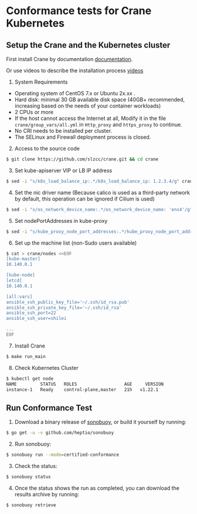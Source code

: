 # Conformance tests for Crane Kubernetes

## Setup the Crane and the Kubernetes cluster

First install Crane by documentation [documentation](https://github.com/slzcc/crane/blob/master/docs/INSTALL.md).

Or use videos to describe the installation process [videos](https://asciinema.org/a/uyVFgcNEUiv9AciahaTFCRvM6)

1. System Requirements
* Operating system of CentOS 7.x or Ubuntu 2x.xx .   
* Hard disk: minimal 30 GB available disk space (40GB+ recommended, increasing based on the needs of your container workloads)
* 2 CPUs or more
* If the host cannot access the Internet at all, Modify it in the file `crane/group_vars/all.yml` in `Http_proxy` and `https_proxy` to continue.
* No CRI needs to be installed per cluster.  
* The SELinux and Firewall deployment process is closed.

2. Access to the source code
```sh
$ git clone https://github.com/slzcc/crane.git && cd crane
```

3. Set kube-apiserver VIP or LB IP address
```sh
$ sed -i "s/k8s_load_balance_ip:.*/k8s_load_balance_ip: 1.2.3.4/g" crane/group_vars/all.yml
```

4. Set the nic driver name (Because calico is used as a third-party network by default, this operation can be ignored if Cilium is used)
```sh
$ sed -i "s/os_network_device_name:.*/os_network_device_name: 'ens4'/g" crane/group_vars/all.yml
```

5. Set nodePortAddresses in kube-proxy
```sh
$ sed -i "s/kube_proxy_node_port_addresses:.*/kube_proxy_node_port_addresses: ['10.140.0.0\/24']/g" crane/group_vars/all.yml
```

6. Set up the machine list (non-Sudo users available)
```sh
$ cat > crane/nodes <<EOF
[kube-master]
10.140.0.1

[kube-node]
[etcd]
10.140.0.1

[all:vars]
ansible_ssh_public_key_file='~/.ssh/id_rsa.pub'
ansible_ssh_private_key_file='~/.ssh/id_rsa'
ansible_ssh_port=22
ansible_ssh_user=shilei

...
EOF
```

7. Install Crane
```sh
$ make run_main
```

8. Check Kubernetes Cluster
```sh
$ kubectl get node
NAME         STATUS   ROLES                  AGE     VERSION
instance-1   Ready    control-plane,master   21h   v1.22.1
```

## Run Conformance Test

1. Download a binary release of [sonobuoy](https://github.com/heptio/sonobuoy/releases), or build it yourself by running:
```sh
$ go get -u -v github.com/heptio/sonobuoy
```

2. Run sonobuoy:
```sh
$ sonobuoy run --mode=certified-conformance
```

3. Check the status:
```sh
$ sonobuoy status
```

4. Once the status shows the run as completed, you can download the results archive by running:
```sh
$ sonobuoy retrieve
```
